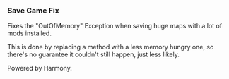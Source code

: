### Save Game Fix ###

Fixes the "OutOfMemory" Exception when saving huge maps with a lot of mods installed.

This is done by replacing a method with a less memory hungry one, so there's no guarantee it couldn't still happen, just less likely.

Powered by Harmony.